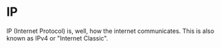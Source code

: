 
IP
==

IP (Internet Protocol) is, well, how the internet communicates. This is also known as IPv4 or "Internet Classic".
